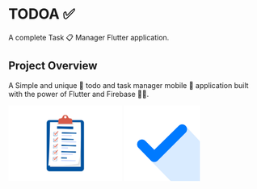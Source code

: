 # TODOA ✅

A complete Task 📋 Manager Flutter application.

## Project Overview
A Simple and unique 🤩 todo and task manager mobile 📱 application built with the power of Flutter and Firebase 💙💛.

<img src="assets/images/Checklist-.png" height="150">
<img src="assets/images/Todoa-App.jpg" height="150">
